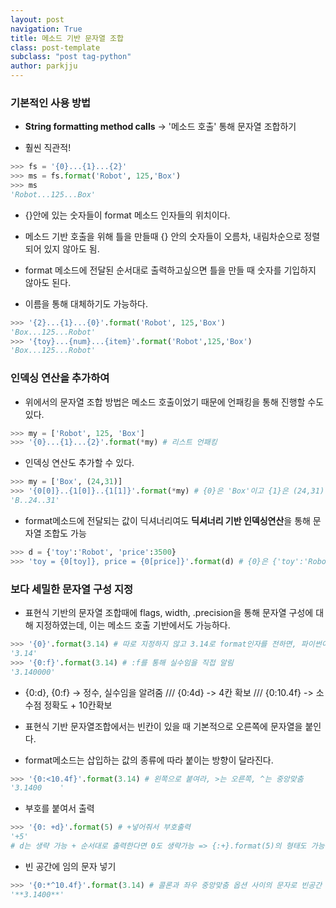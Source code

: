 ```yaml
---
layout: post
navigation: True
title: 메소드 기반 문자열 조합
class: post-template
subclass: "post tag-python"
author: parkjju
---
```


### 기본적인 사용 방법

- **String formatting method calls** -> '메소드 호출' 통해 문자열 조합하기

- 훨씬 직관적!

```python
>>> fs = '{0}...{1}...{2}'
>>> ms = fs.format('Robot', 125,'Box')
>>> ms
'Robot...125...Box'
```

- {}안에 있는 숫자들이 format 메소드 인자들의 위치이다.

- 메소드 기반 호출을 위해 틀을 만들때 {} 안의 숫자들이 오름차, 내림차순으로 정렬되어 있지 않아도 됨.

- format 메소드에 전달된 순서대로 출력하고싶으면 틀을 만들 때 숫자를 기입하지 않아도 된다.

- 이름을 통해 대체하기도 가능하다.

```python
>>> '{2}...{1}...{0}'.format('Robot', 125,'Box')
'Box...125...Robot'
>>> '{toy}...{num}...{item}'.format('Robot',125,'Box')
'Box...125...Robot'
```

### 인덱싱 연산을 추가하여

- 위에서의 문자열 조합 방법은 메소드 호출이었기 때문에 언패킹을 통해 진행할 수도 있다.

```python
>>> my = ['Robot', 125, 'Box']
>>> '{0}...{1}...{2}'.format(*my) # 리스트 언패킹
```

- 인덱싱 연산도 추가할 수 있다.

```python
>>> my = ['Box', (24,31)]
>>> '{0[0]}..{1[0]}..{1[1]}'.format(*my) # {0}은 'Box'이고 {1}은 (24,31)이다. -> {0[0]}은 따라서 B를 의미
'B..24..31'
```

- format메소드에 전달되는 값이 딕셔너리여도 **딕셔너리 기반 인덱싱연산**을 통해 문자열 조합도 가능

```python
>>> d = {'toy':'Robot', 'price':3500}
>>> 'toy = {0[toy]}, price = {0[price]}'.format(d) # {0}은 {'toy':'Robot','price':3500}임.
```

### 보다 세밀한 문자열 구성 지정

- 표현식 기반의 문자열 조합때에 flags, width, .precision을 통해 문자열 구성에 대해 지정하였는데, 이는 메소드 호출 기반에서도 가능하다.

```python
>>> '{0}'.format(3.14) # 따로 지정하지 않고 3.14로 format인자를 전하면, 파이썬이 알아서 실수(real number)임을 파악하여 해당 형태로 출력한다
'3.14'
>>> '{0:f}'.format(3.14) # :f를 통해 실수임을 직접 알림
'3.140000'
```

- {0:d}, {0:f} -> 정수, 실수임을 알려줌 /// {0:4d} -> 4칸 확보 /// {0:10.4f} -> 소수점 정확도 + 10칸확보

- 표현식 기반 문자열조합에서는 빈칸이 있을 때 기본적으로 오른쪽에 문자열을 붙인다.

- format메소드는 삽입하는 값의 종류에 따라 붙이는 방향이 달라진다.

```python
>>> '{0:<10.4f}'.format(3.14) # 왼쪽으로 붙여라, >는 오른쪽, ^는 중앙맞춤
'3.1400    '
```

- 부호를 붙여서 출력

```python
>>> '{0: +d}'.format(5) # +넣어줘서 부호출력
'+5'
# d는 생략 가능 + 순서대로 출력한다면 0도 생략가능 => {:+}.format(5)의 형태도 가능하다
```

- 빈 공간에 임의 문자 넣기

```python
>>> '{0:*^10.4f}'.format(3.14) # 콜론과 좌우 중앙맞춤 옵션 사이의 문자로 빈공간 채움
'**3.1400**'
```
